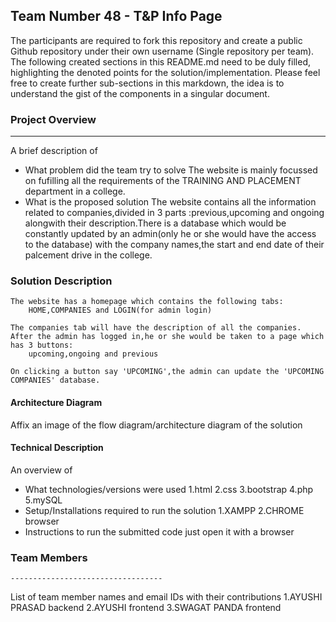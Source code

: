 ## Team Number 48 - T&P Info Page

The participants are required to fork this repository and create a public Github repository under their own username (Single repository per team). The following created sections in this README.md need to be duly filled, highlighting the denoted points for the solution/implementation. Please feel free to create further sub-sections in this markdown, the idea is to understand the gist of the components in a singular document.

### Project Overview
----------------------------------

A brief description of 
* What problem did the team try to solve
	The website is mainly focussed on fufilling all the requirements of the TRAINING AND PLACEMENT department in a college.
* What is the proposed solution
	The website contains all the information related to companies,divided in 3 parts :previous,upcoming and ongoing alongwith their description.There is a database which would be constantly updated by an admin(only he or she would have the access to the database) with the company names,the start and end date of their palcement drive in the college.


### Solution Description
	The website has a homepage which contains the following tabs:
		HOME,COMPANIES and LOGIN(for admin login)

	The companies tab will have the description of all the companies.
	After the admin has logged in,he or she would be taken to a page which has 3 buttons:
		upcoming,ongoing and previous

	On clicking a button say 'UPCOMING',the admin can update the 'UPCOMING COMPANIES' database.
	
#### Architecture Diagram

Affix an image of the flow diagram/architecture diagram of the solution

#### Technical Description

An overview of 
* What technologies/versions were used
	1.html
	2.css
	3.bootstrap
	4.php
	5.mySQL
* Setup/Installations required to run the solution
	1.XAMPP
	2.CHROME browser
* Instructions to run the submitted code
	just open it with a browser

### Team Members
	----------------------------------

List of team member names and email IDs with their contributions
	1.AYUSHI PRASAD
		backend
	2.AYUSHI
		frontend
	3.SWAGAT PANDA
		frontend